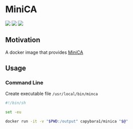 # MiniCA

[![](https://images.microbadger.com/badges/version/capybara1/minica.svg)](https://microbadger.com/images/capybara1/minica "Get your own version badge on microbadger.com")
[![](https://images.microbadger.com/badges/license/capybara1/minica.svg)](https://microbadger.com/images/capybara1/minica "Get your own license badge on microbadger.com")
[![](https://images.microbadger.com/badges/image/capybara1/minica.svg)](https://microbadger.com/images/capybara1/minica "Get your own image badge on microbadger.com")

## Motivation

A docker image that provides [MiniCA](https://github.com/jsha/minica)

## Usage

### Command Line

Create executable file `/usr/local/bin/minca`

```sh
#!/bin/sh

set -eu

docker run -it -v "$PWD:/output" capybara1/minica "$@"
```
